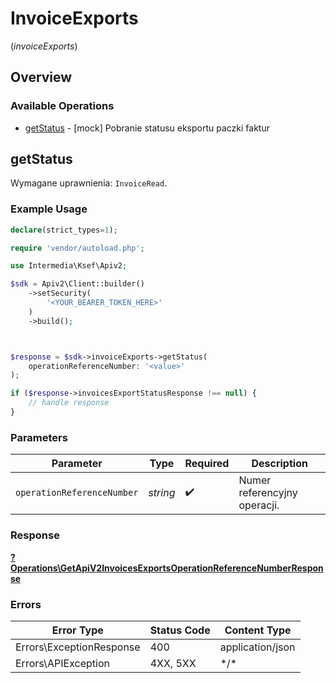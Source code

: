 # InvoiceExports
(*invoiceExports*)

## Overview

### Available Operations

* [getStatus](#getstatus) - [mock] Pobranie statusu eksportu paczki faktur

## getStatus


Wymagane uprawnienia: `InvoiceRead`.

### Example Usage

<!-- UsageSnippet language="php" operationID="get_/api/v2/invoices/exports/{operationReferenceNumber}" method="get" path="/api/v2/invoices/exports/{operationReferenceNumber}" -->
```php
declare(strict_types=1);

require 'vendor/autoload.php';

use Intermedia\Ksef\Apiv2;

$sdk = Apiv2\Client::builder()
    ->setSecurity(
        '<YOUR_BEARER_TOKEN_HERE>'
    )
    ->build();



$response = $sdk->invoiceExports->getStatus(
    operationReferenceNumber: '<value>'
);

if ($response->invoicesExportStatusResponse !== null) {
    // handle response
}
```

### Parameters

| Parameter                    | Type                         | Required                     | Description                  |
| ---------------------------- | ---------------------------- | ---------------------------- | ---------------------------- |
| `operationReferenceNumber`   | *string*                     | :heavy_check_mark:           | Numer referencyjny operacji. |

### Response

**[?Operations\GetApiV2InvoicesExportsOperationReferenceNumberResponse](../../Models/Operations/GetApiV2InvoicesExportsOperationReferenceNumberResponse.md)**

### Errors

| Error Type               | Status Code              | Content Type             |
| ------------------------ | ------------------------ | ------------------------ |
| Errors\ExceptionResponse | 400                      | application/json         |
| Errors\APIException      | 4XX, 5XX                 | \*/\*                    |